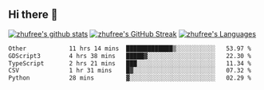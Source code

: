 ## Hi there 👋
[![zhufree's github stats](https://github-readme-stats.vercel.app/api?username=zhufree&show_icons=true&count_private=true)](https://github.com/anuraghazra/github-readme-stats)
[![zhufree's GitHub Streak](https://streak-stats.demolab.com/?user=zhufree)](https://git.io/streak-stats)
[![zhufree's Languages](https://github-readme-stats.vercel.app/api/top-langs/?username=zhufree&layout=compact&langs_count=10)](https://github.com/anuraghazra/github-readme-stats)
<!--START_SECTION:waka-->

```txt
Other            11 hrs 14 mins  █████████████▒░░░░░░░░░░░   53.97 %
GDScript3        4 hrs 38 mins   █████▓░░░░░░░░░░░░░░░░░░░   22.30 %
TypeScript       2 hrs 21 mins   ███░░░░░░░░░░░░░░░░░░░░░░   11.34 %
CSV              1 hr 31 mins    █▓░░░░░░░░░░░░░░░░░░░░░░░   07.32 %
Python           28 mins         ▓░░░░░░░░░░░░░░░░░░░░░░░░   02.29 %
```

<!--END_SECTION:waka-->

<!--
**zhufree/zhufree** is a ✨ _special_ ✨ repository because its `README.md` (this file) appears on your GitHub profile.

Here are some ideas to get you started:

- 🔭 I’m currently working on ...
- 🌱 I’m currently learning ...
- 👯 I’m looking to collaborate on ...
- 🤔 I’m looking for help with ...
- 💬 Ask me about ...
- 📫 How to reach me: ...
- 😄 Pronouns: ...
- ⚡ Fun fact: ...
-->
